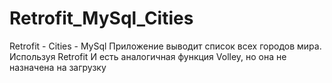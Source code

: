 # Retrofit_MySql_Cities
Retrofit - Cities - MySql
Приложение выводит список всех городов мира.
Используя Retrofit
И есть аналогичная функция Volley, но она не назначена на загрузку
